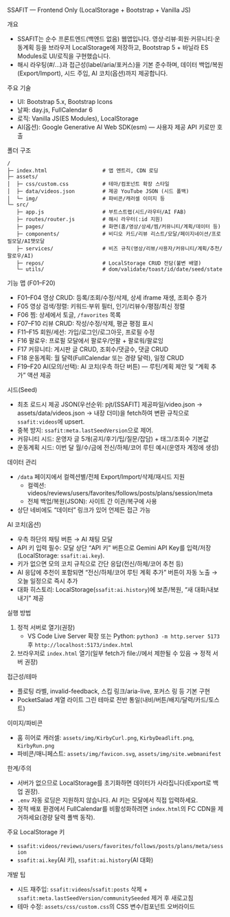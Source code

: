 SSAFIT — Frontend Only (LocalStorage + Bootstrap + Vanilla JS)

개요
- SSAFIT는 순수 프론트엔드(백엔드 없음) 웹앱입니다. 영상·리뷰·회원·커뮤니티·운동계획 등을 브라우저 LocalStorage에 저장하고, Bootstrap 5 + 바닐라 ES Modules로 UI/로직을 구현했습니다.
- 해시 라우팅(#/...)과 접근성(label/aria/포커스)을 기본 준수하며, 데이터 백업/복원(Export/Import), 시드 주입, AI 코치(옵션)까지 제공합니다.

주요 기술
- UI: Bootstrap 5.x, Bootstrap Icons
- 날짜: day.js, FullCalendar 6
- 로직: Vanilla JS(ES Modules), LocalStorage
- AI(옵션): Google Generative AI Web SDK(esm) — 사용자 제공 API 키로만 호출

폴더 구조
```
/
├─ index.html                  # 앱 엔트리, CDN 로딩
├─ assets/
│  ├─ css/custom.css           # 테마/컴포넌트 확장 스타일
│  ├─ data/videos.json         # 제공 YouTube JSON (시드 폴백)
│  └─ img/                     # 파비콘/캐러셀 이미지 등
└─ src/
   ├─ app.js                   # 부트스트랩(시드/라우터/AI FAB)
   ├─ routes/router.js         # 해시 라우터(:id 지원)
   ├─ pages/                   # 화면(홈/영상/상세/찜/커뮤니티/계획/데이터 등)
   ├─ components/              # 비디오 카드/리뷰 리스트/모달/페이지네이션/프로필모달/AI챗모달
   ├─ services/                # 비즈 규칙(영상/리뷰/사용자/커뮤니티/계획/추천/팔로우/AI)
   ├─ repos/                   # LocalStorage CRUD 전담(불변 배열)
   └─ utils/                   # dom/validate/toast/id/date/seed/state
```

기능 맵 (F01–F20)
- F01–F04 영상 CRUD: 등록/조회/수정/삭제, 상세 iframe 재생, 조회수 증가
- F05 영상 검색/정렬: 키워드·부위 필터, 인기/리뷰수/평점/최신 정렬
- F06 찜: 상세에서 토글, `/favorites` 목록
- F07–F10 리뷰 CRUD: 작성/수정/삭제, 평균 평점 표시
- F11–F15 회원/세션: 가입/로그인/로그아웃, 프로필 수정
- F16 팔로우: 프로필 모달에서 팔로우/언팔 + 팔로워/팔로잉
- F17 커뮤니티: 게시판 글 CRUD, 조회수/댓글수, 댓글 CRUD
- F18 운동계획: 월 달력(FullCalendar 또는 경량 달력), 일정 CRUD
- F19–F20 AI(모의/선택): AI 코치(우측 하단 버튼) — 루틴/계획 제안 및 “계획 추가” 액션 제공

시드(Seed)
- 최초 로드시 제공 JSON(우선순위: pjt/[SSAFIT] 제공파일/video.json → assets/data/videos.json → 내장 더미)을 fetch하여 변환 규칙으로 `ssafit:videos`에 upsert.
- 중복 방지: `ssafit:meta.lastSeedVersion`으로 제어.
- 커뮤니티 시드: 운영자 글 5개(공지/후기/팁/질문/잡담) + 태그/조회수 기본값
- 운동계획 시드: 이번 달 월/수/금에 전신/하체/코어 루틴 예시(운영자 계정에 생성)

데이터 관리
- `/data` 페이지에서 컬렉션별/전체 Export/Import/삭제/재시드 지원
  - 컬렉션: videos/reviews/users/favorites/follows/posts/plans/session/meta
  - 전체 백업/복원(JSON): 사이트 간 이관/복구에 사용
- 상단 네비에도 “데이터” 링크가 있어 언제든 접근 가능

AI 코치(옵션)
- 우측 하단의 채팅 버튼 → AI 채팅 모달
- API 키 입력 필수: 모달 상단 “API 키” 버튼으로 Gemini API Key를 입력/저장(LocalStorage: `ssafit:ai.key`).
- 키가 없으면 모의 코치 규칙으로 간단 응답(전신/하체/코어 추천 등)
- AI 응답에 추천이 포함되면 “전신/하체/코어 루틴 계획 추가” 버튼이 자동 노출 → 오늘 일정으로 즉시 추가
- 대화 히스토리: LocalStorage(`ssafit:ai.history`)에 보존/복원, “새 대화/내보내기” 제공

실행 방법
1) 정적 서버로 열기(권장)
   - VS Code Live Server 확장 또는 Python: `python3 -m http.server 5173` 후 `http://localhost:5173/index.html`
2) 브라우저로 `index.html` 열기(일부 fetch가 file://에서 제한될 수 있음 → 정적 서버 권장)

접근성/테마
- 플로팅 라벨, invalid-feedback, 스킵 링크/aria-live, 포커스 링 등 기본 구현
- PocketSalad 계열 라이트 그린 테마로 전반 통일(내비/버튼/배지/달력/카드/토스트)

이미지/파비콘
- 홈 히어로 캐러셀: `assets/img/KirbyCurl.png`, `KirbyDeadlift.png`, `KirbyRun.png`
- 파비콘/매니페스트: `assets/img/favicon.svg`, `assets/img/site.webmanifest`

한계/주의
- 서버가 없으므로 LocalStorage를 초기화하면 데이터가 사라집니다(Export로 백업 권장).
- `.env` 자동 로딩은 지원하지 않습니다. AI 키는 모달에서 직접 입력하세요.
- 정적 배포 환경에서 FullCalendar를 비활성화하려면 `index.html`의 FC CDN을 제거하세요(경량 달력 폴백 동작).

주요 LocalStorage 키
- `ssafit:videos/reviews/users/favorites/follows/posts/plans/meta/session`
- `ssafit:ai.key`(AI 키), `ssafit:ai.history`(AI 대화)

개발 팁
- 시드 재주입: `ssafit:videos`/`ssafit:posts` 삭제 + `ssafit:meta.lastSeedVersion/communitySeeded` 제거 후 새로고침
- 테마 수정: `assets/css/custom.css`의 CSS 변수/컴포넌트 오버라이드

